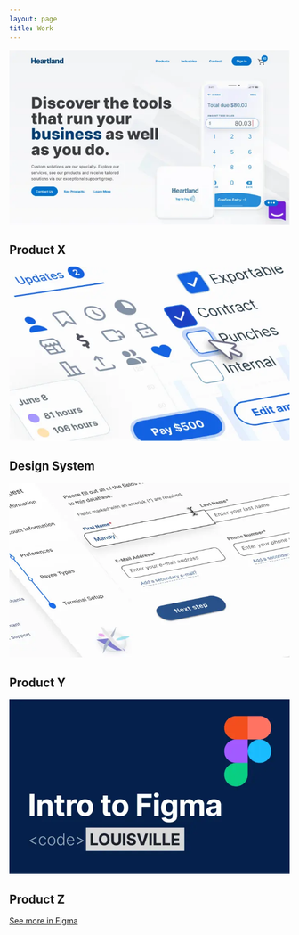 ```yaml
---
layout: page
title: Work
---
```

<main class="main {% if page.url == '/' %}work{% endif %}">
    <section class="work-item">
        <a class="a item-wrapper" href="//www.figma.com/deck/UERQURaUcK0Lkq0kFNAgq3/Untitled?node-id=1-62&t=sTNvOLC5sVvb7jwf-1" aria-label="See more about Product X on Figma" target="_blank">
            <img class="work-teaser" src="/images/portfolio-items/color-exploration.webp" alt="Description of the image">
        </a>
        <h2 class="h2">Product X</h2>
    </section>
    <section class="work-item">
        <a class="a item-wrapper" href="//www.figma.com/deck/UERQURaUcK0Lkq0kFNAgq3/Untitled?node-id=1-62&t=sTNvOLC5sVvb7jwf-1" aria-label="See more about Product X on Figma" target="_blank">
            <img class="work-teaser" src="/images/portfolio-items/vega-design-system.webp" alt="Description of the image">
        </a>
        <h2 class="h2">Design System</h2>
    </section>
    <section class="work-item">
        <a class="a item-wrapper" href="//www.figma.com/deck/UERQURaUcK0Lkq0kFNAgq3/Untitled?node-id=1-62&t=sTNvOLC5sVvb7jwf-1" aria-label="See more about Product X on Figma" target="_blank">
            <img class="work-teaser" src="/images/portfolio-items/vision.webp" alt="Description of the image">
        </a>
        <h2 class="h2">Product Y</h2>
    </section>
<section class="work-item">
        <a class="a item-wrapper" href="//www.figma.com/deck/UERQURaUcK0Lkq0kFNAgq3/Untitled?node-id=1-62&t=sTNvOLC5sVvb7jwf-1" aria-label="See more about Product X on Figma" target="_blank">
            <img class="work-teaser" src="/images/portfolio-items/figma-intro.webp" alt="Description of the image">
        </a>
        <h2 class="h2">Product Z</h2>
    </section>
    <section class="eop-cta">
        <a class="a arrow-link" href="//www.figma.com/@jmwii1981" target="_blank">See more in Figma</a>
    </section>
</main>
